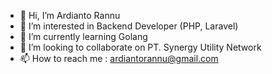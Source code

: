 - 👋 Hi, I’m Ardianto Rannu
- 👀 I’m interested in Backend Developer (PHP, Laravel)
- 🌱 I’m currently learning Golang
- 💞️ I’m looking to collaborate on PT. Synergy Utility Network
- 📫 How to reach me : ardiantorannu@gmail.com

<!---
ardirannu/ardirannu is a ✨ special ✨ repository because its `README.md` (this file) appears on your GitHub profile.
You can click the Preview link to take a look at your changes.
--->
